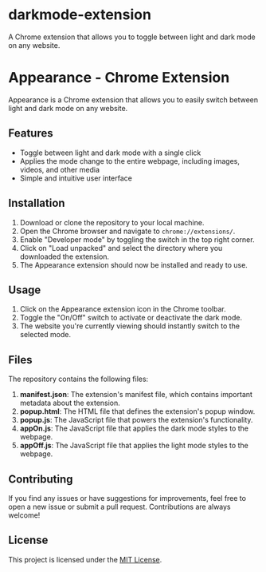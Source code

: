 # darkmode-extension
A Chrome extension that allows you to toggle between light and dark mode on any website.
# Appearance - Chrome Extension

Appearance is a Chrome extension that allows you to easily switch between light and dark mode on any website.

## Features

- Toggle between light and dark mode with a single click
- Applies the mode change to the entire webpage, including images, videos, and other media
- Simple and intuitive user interface

## Installation

1. Download or clone the repository to your local machine.
2. Open the Chrome browser and navigate to `chrome://extensions/`.
3. Enable "Developer mode" by toggling the switch in the top right corner.
4. Click on "Load unpacked" and select the directory where you downloaded the extension.
5. The Appearance extension should now be installed and ready to use.

## Usage

1. Click on the Appearance extension icon in the Chrome toolbar.
2. Toggle the "On/Off" switch to activate or deactivate the dark mode.
3. The website you're currently viewing should instantly switch to the selected mode.

## Files

The repository contains the following files:

1. **manifest.json**: The extension's manifest file, which contains important metadata about the extension.
2. **popup.html**: The HTML file that defines the extension's popup window.
3. **popup.js**: The JavaScript file that powers the extension's functionality.
4. **appOn.js**: The JavaScript file that applies the dark mode styles to the webpage.
5. **appOff.js**: The JavaScript file that applies the light mode styles to the webpage.

## Contributing

If you find any issues or have suggestions for improvements, feel free to open a new issue or submit a pull request. Contributions are always welcome!

## License

This project is licensed under the [MIT License](LICENSE).
